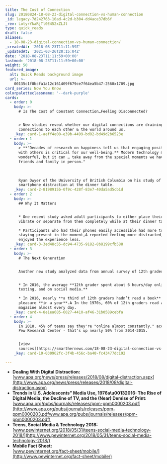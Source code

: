 ```yaml
---
title: The Cost of Connection
slug: 20180824-18-08-23-digital-connection-vs-human-connection
_id: legacy-7d242763-10ad-4c2d-b304-dd4ace37db6f
_rev: LotyrYkaRjTl0E452xZLJl
type: quick_reads
draft: false
aliases:
  - 18-08-23-digital-connection-vs-human-connection/
_createdAt: '2018-08-23T11:11:59Z'
_updatedAt: '2021-03-26T20:15:04Z'
date: '2018-08-23T11:11:59+00:00'
lastmod: '2018-08-23T11:11:59+00:00'
weight: 50
featured_image:
  alt: Quick Reads background image
  url: >-
    00135c1f8bcfa1a12c161409f679ce7f64ea5b47-2560x1709.jpg
card_series: Now You Know
colorpaletteclassname: '--dark-purple'
cards:
  - order: 0
    body: >-
      # Is The Cost of Constant Connection…Feeling Disconnected?


      > New studies reveal whether our digital connections are draining our
      connections to each other & the world around us.
    _key: card-1-aeff4e08-e39b-4499-bd02-bd49d2b6523e
  - order: 1
    body: >-
      > **"Decades of research on happiness tell us that engaging positively
      with others is critical for our well-being.** Modern technology may be
      wonderful, but it can … take away from the special moments we have with
      friends and family in person."  
        
        
        
      Ryan Dwyer of the University of British Columbia on his study of
      smartphone distraction at the dinner table.
    _key: card-2-8198915b-0f9c-428f-83e7-40da5ad5cb1d
  - order: 2
    body: >-
      ## Why It Matters


      * One recent study asked adult participants to either place their phone on
      vibrate or separate from them completely while at their dinner tables.

      * Participants who had their phones easily accessible had more trouble
      staying present in the moment,A reported feeling more distracted, &
      enjoyed the experience less.
    _key: card-3-3ed48c55-dc94-4735-9182-8b8199cfb588
  - order: 3
    body: >-
      # The Next Generation


      Another new study analyzed data from annual survey of 12th graders


      * In 2016, the average **12th grader spent about 6 hours/day online,
      texting, and on social media.**

      * In 2016, nearly **a third of 12th graders hadn’t read a book** for
      pleasure **in a year**.A In the 1970s, 60% of 12th graders read a book or
      magazine almost every day.
    _key: card-4-8e1ea685-6027-4410-af46-31b0589cebfa
  - order: 4
    body: >-
      In 2018, 45% of teens say they're "online almost constantly," according to
      Pew Research Center - that's up nearly 50% from 2014-2015.


      [view
      sources](https://smarthernews.com/18-08-23-digital-connection-vs-human-connection/)
    _key: card-10-030962fc-3f4b-456c-ba40-fc43477dc192

---
```

* **Dealing With Digital Distraction:**  
[www.apa.org/news/press/releases/2018/08/digital-distraction.aspx](http://www.apa.org/news/press/releases/2018/08/digital-distraction.aspx)
* **Trends in U.S. Adolescents” Media Use, 1976a\u00132016: The Rise of Digital Media, the Decline of TV, and the (Near) Demise of Print:**  
[www.apa.org/pubs/journals/releases/ppm-ppm0000203.pdf](http://www.apa.org/pubs/journals/releases/ppm-ppm0000203.pdfwww.apa.org/pubs/journals/releases/ppm-ppm0000203.pdf)
* **Teens, Social Media & Technology 2018:**  
[www.pewinternet.org/2018/05/31/teens-social-media-technology-2018/](http://www.pewinternet.org/2018/05/31/teens-social-media-technology-2018/)
* **Mobile Fact Sheet:**  
[www.pewinternet.org/fact-sheet/mobile/](http://www.pewinternet.org/fact-sheet/mobile/)